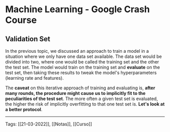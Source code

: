 # Machine Learning - Google Crash Course
## Validation Set
In the previous topic, we discussed an approach to train a model in a situation where we only have one data set available. The data set would be divided into two, where one would be called the training set and the other the test set. The model would train on the training set and **evaluate** on the test set, then taking these results to tweak the model's hyperparameters (learning rate and features). 

The **caveat** on this iterative approach of training and evaluating is, **after many rounds, the procedure might cause us to implicitly fit to the peculiarities of the test set**. The more often a given test set is evaluated, the higher the risk of implicitly overfitting to that one test set is. **Let's look at a better protocol**.





---
Tags:
[[21-03-2022]], [[Notas]], [[Curso]]
